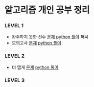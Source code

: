 # 알고리즘 개인 공부 정리


### LEVEL 1

- 완주하지 못한 선수  [문제](https://programmers.co.kr/learn/courses/30/lessons/42576) [python 풀이](https://github.com/leecrab/Algorithm-Code/blob/master/%ED%95%B4%EC%8B%9C/%EC%99%84%EC%A3%BC%ED%95%98%EC%A7%80%EB%AA%BB%ED%95%9C%EC%84%A0%EC%88%98.md) **해시**
- 모의고사  [문제](https://programmers.co.kr/learn/courses/30/lessons/42577)  [python 풀이](https://github.com/leecrab/Algorithm-Code/blob/master/%ED%83%90%EC%83%89/%EB%AA%A8%EC%9D%98%EA%B3%A0%EC%82%AC.md)


### LEVEL 2

- 더 맵게 [문제](https://programmers.co.kr/learn/courses/30/lessons/42626)  [python 풀이](https://github.com/leecrab/Algorithm-Code/blob/master/%ED%9E%99/%EB%8D%94%20%EB%A7%B5%EA%B2%8C.md)


### LEVEL 3